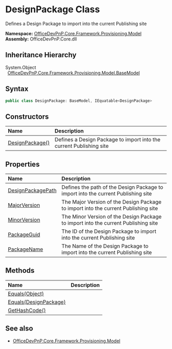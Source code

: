 # DesignPackage Class
 Defines a Design Package to import into the current Publishing site   

**Namespace:** [OfficeDevPnP.Core.Framework.Provisioning.Model](OfficeDevPnP.Core.Framework.Provisioning.Model.md)  
**Assembly:** OfficeDevPnP.Core.dll  
## Inheritance Hierarchy
System.Object  
&ensp;[OfficeDevPnP.Core.Framework.Provisioning.Model.BaseModel](OfficeDevPnP.Core.Framework.Provisioning.Model.BaseModel.md)  
## Syntax
```C#
public class DesignPackage: BaseModel, IEquatable<DesignPackage>
```
## Constructors
|**Name**|**Description**|
|:-----|:-----|
| [DesignPackage()](OfficeDevPnP.Core.Framework.Provisioning.Model.DesignPackage.ctor1.md) |  Defines a Design Package to import into the current Publishing site 
## Properties
|**Name**|**Description**|
|:-----|:-----|
| [DesignPackagePath](OfficeDevPnP.Core.Framework.Provisioning.Model.DesignPackage.DesignPackagePath.md) | Defines the path of the Design Package to import into the current Publishing site
| [MajorVersion](OfficeDevPnP.Core.Framework.Provisioning.Model.DesignPackage.MajorVersion.md) | The Major Version of the Design Package to import into the current Publishing site
| [MinorVersion](OfficeDevPnP.Core.Framework.Provisioning.Model.DesignPackage.MinorVersion.md) | The Minor Version of the Design Package to import into the current Publishing site
| [PackageGuid](OfficeDevPnP.Core.Framework.Provisioning.Model.DesignPackage.PackageGuid.md) | The ID of the Design Package to import into the current Publishing site
| [PackageName](OfficeDevPnP.Core.Framework.Provisioning.Model.DesignPackage.PackageName.md) | The Name of the Design Package to import into the current Publishing site
## Methods
|**Name**|**Description**|
|:-----|:-----|
| [Equals(Object)](OfficeDevPnP.Core.Framework.Provisioning.Model.DesignPackage.3520ddbb.md) | 
| [Equals(DesignPackage)](OfficeDevPnP.Core.Framework.Provisioning.Model.DesignPackage.7760e741.md) | 
| [GetHashCode()](OfficeDevPnP.Core.Framework.Provisioning.Model.DesignPackage.1c6872bd.md) | 
## See also
- [OfficeDevPnP.Core.Framework.Provisioning.Model](OfficeDevPnP.Core.Framework.Provisioning.Model.md)
